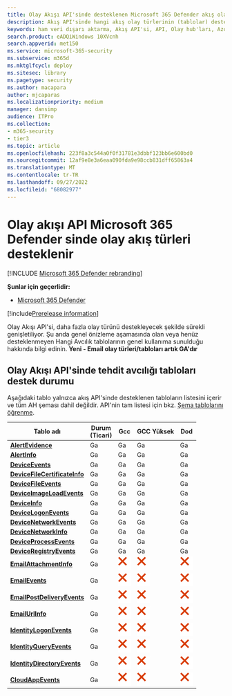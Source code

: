 ```yaml
---
title: Olay Akışı API'sinde desteklenen Microsoft 365 Defender akış olayı türleri
description: Akış API'sinde hangi akış olay türlerinin (tablolar) desteklendiği hakkında bilgi edinin
keywords: ham veri dışarı aktarma, Akış API'si, API, Olay hub'ları, Azure depolama, depolama hesabı, Tehdit Avcılığı, ham veri paylaşımı
search.product: eADQiWindows 10XVcnh
search.appverid: met150
ms.service: microsoft-365-security
ms.subservice: m365d
ms.mktglfcycl: deploy
ms.sitesec: library
ms.pagetype: security
ms.author: macapara
author: mjcaparas
ms.localizationpriority: medium
manager: dansimp
audience: ITPro
ms.collection:
- m365-security
- tier3
ms.topic: article
ms.openlocfilehash: 223f8a3c544a0f0f31781e3dbbf123bb6e600bd0
ms.sourcegitcommit: 12af9e8e3a6eaa090fda9e98ccb831dff65863a4
ms.translationtype: MT
ms.contentlocale: tr-TR
ms.lasthandoff: 09/27/2022
ms.locfileid: "68082977"
---
```

# <a name="supported-microsoft-365-defender-streaming-event-types-in-event-streaming-api"></a>Olay akışı API Microsoft 365 Defender sinde olay akış türleri desteklenir

[!INCLUDE [Microsoft 365 Defender rebranding](../../includes/microsoft-defender.md)]

**Şunlar için geçerlidir:**
- [Microsoft 365 Defender](https://go.microsoft.com/fwlink/?linkid=2118804)

[!include[Prerelease information](../../includes/prerelease.md)]


Olay Akışı API'si, daha fazla olay türünü destekleyecek şekilde sürekli genişletiliyor. Şu anda genel önizleme aşamasında olan veya henüz desteklenmeyen Hangi Avcılık tablolarının genel kullanıma sunulduğu hakkında bilgi edinin. 
**Yeni - Email olay türleri/tabloları artık GA'dır**

## <a name="hunting-tables-support-status-in-event-streaming-api"></a>Olay Akışı API'sinde tehdit avcılığı tabloları destek durumu

Aşağıdaki tablo yalnızca akış API'sinde desteklenen tabloların listesini içerir ve tüm AH şeması dahil değildir. API'nin tam listesi için bkz. [Şema tablolarını öğrenme](advanced-hunting-schema-tables.md#learn-the-schema-tables).

| Tablo adı | Durum<br>(Ticari) | Gcc | GCC Yüksek | Dod |
|----|----|----|----|----|
| **[AlertEvidence](advanced-hunting-alertevidence-table.md)** | Ga | Ga | Ga | Ga |
| **[AlertInfo](advanced-hunting-alertinfo-table.md)** | Ga | Ga | Ga | Ga |
| **[DeviceEvents](advanced-hunting-deviceevents-table.md)** |Ga | Ga | Ga | Ga |
| **[DeviceFileCertificateInfo](advanced-hunting-DeviceFileCertificateInfo-table.md)** |Ga | Ga | Ga | Ga |
| **[DeviceFileEvents](advanced-hunting-devicefileevents-table.md)** | Ga | Ga | Ga | Ga |
| **[DeviceImageLoadEvents](advanced-hunting-deviceimageloadevents-table.md)** | Ga | Ga | Ga | Ga |
| **[DeviceInfo](advanced-hunting-deviceinfo-table.md)** | Ga | Ga | Ga | Ga |
| **[DeviceLogonEvents](advanced-hunting-devicelogonevents-table.md)** | Ga | Ga | Ga | Ga |
| **[DeviceNetworkEvents](advanced-hunting-devicenetworkevents-table.md)** |Ga | Ga | Ga | Ga |
| **[DeviceNetworkInfo](advanced-hunting-devicenetworkinfo-table.md)** | Ga | Ga | Ga | Ga |
| **[DeviceProcessEvents](advanced-hunting-deviceprocessevents-table.md)** | Ga | Ga | Ga | Ga |
| **[DeviceRegistryEvents](advanced-hunting-deviceregistryevents-table.md)** | Ga | Ga | Ga | Ga |
| **[EmailAttachmentInfo](advanced-hunting-emailattachmentinfo-table.md)** | Ga |![Hayır](../defender-endpoint/images/svg/check-no.svg)|![Hayır](../defender-endpoint/images/svg/check-no.svg)|![Hayır](../defender-endpoint/images/svg/check-no.svg)|
| **[EmailEvents](advanced-hunting-emailevents-table.md)** | Ga |![Hayır](../defender-endpoint/images/svg/check-no.svg)|![Hayır](../defender-endpoint/images/svg/check-no.svg)|![Hayır](../defender-endpoint/images/svg/check-no.svg)|
| **[EmailPostDeliveryEvents](advanced-hunting-emailpostdeliveryevents-table.md)** | Ga |![Hayır](../defender-endpoint/images/svg/check-no.svg)|![Hayır](../defender-endpoint/images/svg/check-no.svg)|![Hayır](../defender-endpoint/images/svg/check-no.svg)|
| **[EmailUrlInfo](advanced-hunting-emailurlinfo-table.md)** | Ga |![Hayır](../defender-endpoint/images/svg/check-no.svg)|![Hayır](../defender-endpoint/images/svg/check-no.svg)|![Hayır](../defender-endpoint/images/svg/check-no.svg)|
| **[IdentityLogonEvents](advanced-hunting-identitylogonevents-table.md)**|Ga|![Hayır](../defender-endpoint/images/svg/check-no.svg)|![Hayır](../defender-endpoint/images/svg/check-no.svg)|![Hayır](../defender-endpoint/images/svg/check-no.svg)|
| **[IdentityQueryEvents](advanced-hunting-identityqueryevents-table.md)**|Ga|![Hayır](../defender-endpoint/images/svg/check-no.svg)|![Hayır](../defender-endpoint/images/svg/check-no.svg)|![Hayır](../defender-endpoint/images/svg/check-no.svg)|
| **[IdentityDirectoryEvents](advanced-hunting-identitydirectoryevents-table.md)**|Ga|![Hayır](../defender-endpoint/images/svg/check-no.svg)|![Hayır](../defender-endpoint/images/svg/check-no.svg)|![Hayır](../defender-endpoint/images/svg/check-no.svg)|
| **[CloudAppEvents](advanced-hunting-cloudappevents-table.md)**|Ga|![Hayır](../defender-endpoint/images/svg/check-no.svg)|![Hayır](../defender-endpoint/images/svg/check-no.svg)|![Hayır](../defender-endpoint/images/svg/check-no.svg)|
